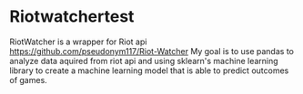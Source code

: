 # Riotwatchertest
RiotWatcher is a wrapper for Riot api https://github.com/pseudonym117/Riot-Watcher
My goal is to use pandas to analyze data aquired from riot api and using sklearn's machine learning library to create a machine learning model that is able to predict outcomes of games.
